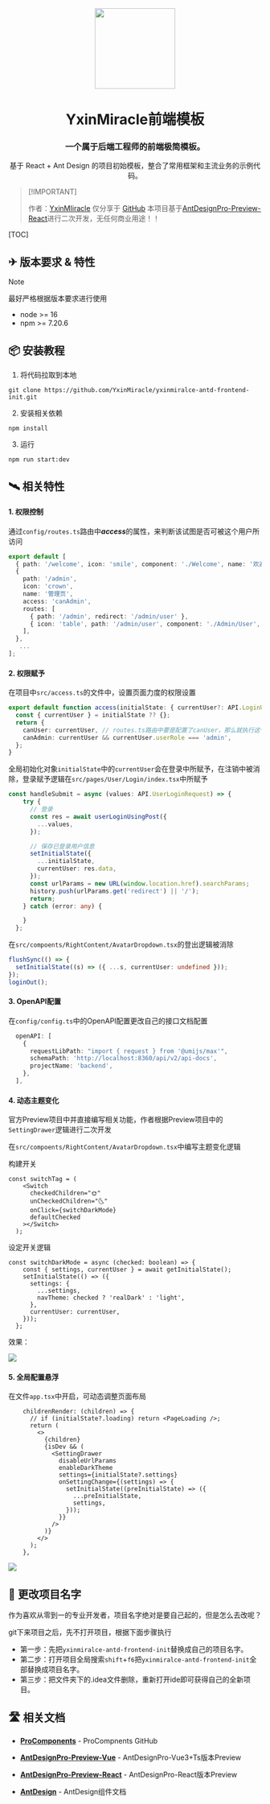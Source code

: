 <div align="center">
    <img height="160" src="https://pec-1300659502.cos.ap-guangzhou.myqcloud.com/logo.svg" />
    <h1>YxinMiracle前端模板</h1>
    <h3>一个属于后端工程师的前端极简模板。</h3>
    基于 React + Ant Design 的项目初始模板，整合了常用框架和主流业务的示例代码。

</div>

> \[!IMPORTANT]
>
> 作者：[YxinMIiracle](https://github.com/YxinMiracle)
> 仅分享于 [GitHub](https://github.com/YxinMiracle)
> 本项目基于[AntDesignPro-Preview-React](https://preview.pro.ant.design/dashboard/analysis)进行二次开发，无任何商业用途！！



[TOC]

## ✈ 版本要求 & 特性

> [!NOTE]
>
> 最好严格根据版本要求进行使用

+ node >= 16
+ npm >= 7.20.6



## 📦 安装教程

1. 将代码拉取到本地

```shell
git clone https://github.com/YxinMiracle/yxinmiralce-antd-frontend-init.git
```

2. 安装相关依赖

```shell
npm install
```

3. 运行

```shell
npm run start:dev
```



## 🛰 相关特性

#### 1. 权限控制

通过`config/routes.ts`路由中***access***的属性，来判断该试图是否可被这个用户所访问

```typescript
export default [
  { path: '/welcome', icon: 'smile', component: './Welcome', name: '欢迎页' },
  {
    path: '/admin',
    icon: 'crown',
    name: '管理页',
    access: 'canAdmin',
    routes: [
      { path: '/admin', redirect: '/admin/user' },
      { icon: 'table', path: '/admin/user', component: './Admin/User', name: '用户管理' },
    ],
  },
   ...
];
```

#### 2. 权限赋予

在项目中`src/access.ts`的文件中，设置页面力度的权限设置

```typescript
export default function access(initialState: { currentUser?: API.LoginUserVO } | undefined) {
  const { currentUser } = initialState ?? {};
  return {
    canUser: currentUser, // routes.ts路由中要是配置了canUser，那么就执行这个逻辑
    canAdmin: currentUser && currentUser.userRole === 'admin',
  };
}
```

全局初始化对象`initialState`中的`currentUser`会在登录中所赋予，在注销中被消除，登录赋予逻辑在`src/pages/User/Login/index.tsx`中所赋予

```typescript
const handleSubmit = async (values: API.UserLoginRequest) => {
    try {
      // 登录
      const res = await userLoginUsingPost({
        ...values,
      });

      // 保存已登录用户信息
      setInitialState({
        ...initialState,
        currentUser: res.data,
      });
      const urlParams = new URL(window.location.href).searchParams;
      history.push(urlParams.get('redirect') || '/');
      return;
    } catch (error: any) {

    }
  };
```

在`src/compoents/RightContent/AvatarDropdown.tsx`的登出逻辑被消除

```typescript
flushSync(() => {
  setInitialState((s) => ({ ...s, currentUser: undefined }));
});
loginOut();
```

#### 3. OpenAPI配置

在`config/config.ts`中的OpenAPI配置更改自己的接口文档配置

```ts
  openAPI: [
    {
      requestLibPath: "import { request } from '@umijs/max'",
      schemaPath: 'http://localhost:8360/api/v2/api-docs',
      projectName: 'backend',
    },
  ],
```

#### 4. 动态主题变化

官方Preview项目中并直接编写相关功能，作者根据Preview项目中的`SettingDrawer`逻辑进行二次开发

在`src/compoents/RightContent/AvatarDropdown.tsx`中编写主题变化逻辑

构建开关

```react
const switchTag = (
    <Switch
      checkedChildren="🌞"
      unCheckedChildren="🌜"
      onClick={switchDarkMode}
      defaultChecked
    ></Switch>
  );
```

设定开关逻辑

```react
const switchDarkMode = async (checked: boolean) => {
    const { settings, currentUser } = await getInitialState();
    setInitialState(() => ({
      settings: {
        ...settings,
        navTheme: checked ? 'realDark' : 'light',
      },
      currentUser: currentUser,
    }));
  };
```

效果：

![](https://gitee.com/yxinmiracle/pic/raw/master/imgv3.0/homt.gif)

#### 5. 全局配置悬浮

在文件`app.tsx`中开启，可动态调整页面布局

```react
    childrenRender: (children) => {
      // if (initialState?.loading) return <PageLoading />;
      return (
        <>
          {children}
          {isDev && (
            <SettingDrawer
              disableUrlParams
              enableDarkTheme
              settings={initialState?.settings}
              onSettingChange={(settings) => {
                setInitialState((preInitialState) => ({
                  ...preInitialState,
                  settings,
                }));
              }}
            />
          )}
        </>
      );
    },
```

![](https://pec-1300659502.cos.ap-guangzhou.myqcloud.com/github/GIF.gif)



## 🚄 更改项目名字

作为喜欢从零到一的专业开发者，项目名字绝对是要自己起的，但是怎么去改呢？

git下来项目之后，先不打开项目，根据下面步骤执行

- 第一步：先把`yxinmiralce-antd-frontend-init`替换成自己的项目名字。
- 第二步：打开项目全局搜索`shift`+`f6`把`yxinmiralce-antd-frontend-init`全部替换成项目名字。
- 第三步：把文件夹下的.idea文件删除，重新打开ide即可获得自己的全新项目。



## 🛣️ 相关文档

- **[ProComponents](https://github.com/ant-design/pro-components)**  - ProCompnents GitHub

- **[AntDesignPro-Preview-Vue](https://preview.pro.antdv.com/dashboard/analysis)** - AntDesignPro-Vue3+Ts版本Preview
- **[AntDesignPro-Preview-React](https://preview.pro.ant.design/dashboard/analysis)** - AntDesignPro-React版本Preview
- **[AntDesign](https://ant.design/components/overview-cn/)** - AntDesign组件文档
